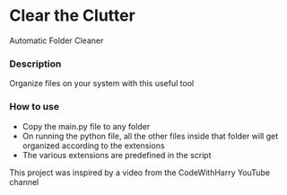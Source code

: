 # Clear the Clutter
Automatic Folder Cleaner

### Description
Organize files on your system with this useful tool

### How to use
* Copy the main.py file to any folder
* On running the python file, all the other files inside that folder will get organized according to the extensions
* The various extensions are predefined in the script

This project was inspired by a video from the CodeWithHarry YouTube channel
